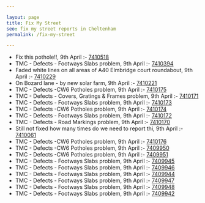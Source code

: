 ```yaml
---

layout: page
title: Fix My Street
seo: fix my street reports in Cheltenham
permalink: /fix-my-street

---
```


<!-- fix_marker starts -->

- Fix this pothole!!, 9th April :- [7410518](https://www.fixmystreet.com/report/7410518)
- TMC - Defects - Footways Slabs problem, 9th April :- [7410394](https://www.fixmystreet.com/report/7410394)
- Faded white lines on all areas of A40 Elmbridge court roundabout, 9th April :- [7410229](https://www.fixmystreet.com/report/7410229)
- On Bozard lane - by new solar farm, 9th April :- [7410221](https://www.fixmystreet.com/report/7410221)
- TMC - Defects -CW6 Potholes  problem, 9th April :- [7410175](https://www.fixmystreet.com/report/7410175)
- TMC - Defects - Covers, Gratings & Frames problem, 9th April :- [7410171](https://www.fixmystreet.com/report/7410171)
- TMC - Defects - Footways Slabs problem, 9th April :- [7410173](https://www.fixmystreet.com/report/7410173)
- TMC - Defects -CW6 Potholes  problem, 9th April :- [7410174](https://www.fixmystreet.com/report/7410174)
- TMC - Defects - Footways Slabs problem, 9th April :- [7410172](https://www.fixmystreet.com/report/7410172)
- TMC - Defects - Road Markings problem, 9th April :- [7410170](https://www.fixmystreet.com/report/7410170)
- Still not fixed how many times do we need to report thi, 9th April :- [7410061](https://www.fixmystreet.com/report/7410061)
- TMC - Defects -CW6 Potholes  problem, 9th April :- [7410176](https://www.fixmystreet.com/report/7410176)
- TMC - Defects -CW6 Potholes  problem, 9th April :- [7409950](https://www.fixmystreet.com/report/7409950)
- TMC - Defects -CW6 Potholes  problem, 9th April :- [7409951](https://www.fixmystreet.com/report/7409951)
- TMC - Defects - Footways Slabs problem, 9th April :- [7409945](https://www.fixmystreet.com/report/7409945)
- TMC - Defects - Footways Slabs problem, 9th April :- [7409946](https://www.fixmystreet.com/report/7409946)
- TMC - Defects - Footways Slabs problem, 9th April :- [7409944](https://www.fixmystreet.com/report/7409944)
- TMC - Defects - Footways Slabs problem, 9th April :- [7409947](https://www.fixmystreet.com/report/7409947)
- TMC - Defects - Footways Slabs problem, 9th April :- [7409948](https://www.fixmystreet.com/report/7409948)
- TMC - Defects - Footways Slabs problem, 9th April :- [7409942](https://www.fixmystreet.com/report/7409942)

<!-- fix_marker ends -->